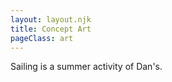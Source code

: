 ```yaml
---
layout: layout.njk
title: Concept Art
pageClass: art
---
```


Sailing is a summer activity of Dan's.